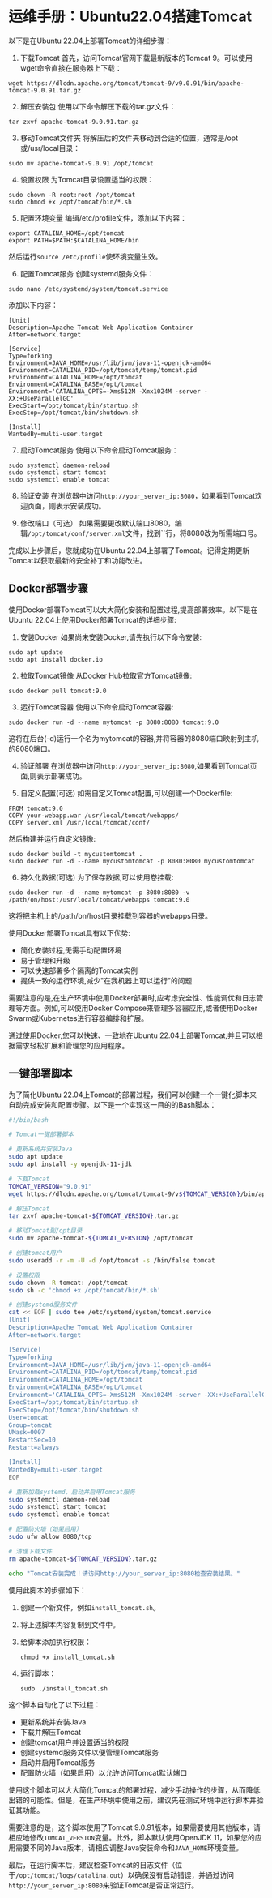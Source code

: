 # 运维手册：Ubuntu22.04搭建Tomcat

以下是在Ubuntu 22.04上部署Tomcat的详细步骤：

1. 下载Tomcat
首先，访问Tomcat官网下载最新版本的Tomcat 9。可以使用wget命令直接在服务器上下载：

```
wget https://dlcdn.apache.org/tomcat/tomcat-9/v9.0.91/bin/apache-tomcat-9.0.91.tar.gz
```

2. 解压安装包
使用以下命令解压下载的tar.gz文件：

```
tar zxvf apache-tomcat-9.0.91.tar.gz
```

3. 移动Tomcat文件夹
将解压后的文件夹移动到合适的位置，通常是/opt或/usr/local目录：

```
sudo mv apache-tomcat-9.0.91 /opt/tomcat
```

4. 设置权限
为Tomcat目录设置适当的权限：

```
sudo chown -R root:root /opt/tomcat
sudo chmod +x /opt/tomcat/bin/*.sh
```

5. 配置环境变量
编辑/etc/profile文件，添加以下内容：

```
export CATALINA_HOME=/opt/tomcat
export PATH=$PATH:$CATALINA_HOME/bin
```

然后运行`source /etc/profile`使环境变量生效。

6. 配置Tomcat服务
创建systemd服务文件：

```
sudo nano /etc/systemd/system/tomcat.service
```

添加以下内容：

```
[Unit]
Description=Apache Tomcat Web Application Container
After=network.target

[Service]
Type=forking
Environment=JAVA_HOME=/usr/lib/jvm/java-11-openjdk-amd64
Environment=CATALINA_PID=/opt/tomcat/temp/tomcat.pid
Environment=CATALINA_HOME=/opt/tomcat
Environment=CATALINA_BASE=/opt/tomcat
Environment='CATALINA_OPTS=-Xms512M -Xmx1024M -server -XX:+UseParallelGC'
ExecStart=/opt/tomcat/bin/startup.sh
ExecStop=/opt/tomcat/bin/shutdown.sh

[Install]
WantedBy=multi-user.target
```

7. 启动Tomcat服务
使用以下命令启动Tomcat服务：

```
sudo systemctl daemon-reload
sudo systemctl start tomcat
sudo systemctl enable tomcat
```

8. 验证安装
在浏览器中访问`http://your_server_ip:8080`，如果看到Tomcat欢迎页面，则表示安装成功。

9. 修改端口（可选）
如果需要更改默认端口8080，编辑`/opt/tomcat/conf/server.xml`文件，找到``行，将8080改为所需端口号。

完成以上步骤后，您就成功在Ubuntu 22.04上部署了Tomcat。记得定期更新Tomcat以获取最新的安全补丁和功能改进。

## Docker部署步骤

使用Docker部署Tomcat可以大大简化安装和配置过程,提高部署效率。以下是在Ubuntu 22.04上使用Docker部署Tomcat的详细步骤:

1. 安装Docker
如果尚未安装Docker,请先执行以下命令安装:

```
sudo apt update
sudo apt install docker.io
```

2. 拉取Tomcat镜像
从Docker Hub拉取官方Tomcat镜像:

```
sudo docker pull tomcat:9.0
```

3. 运行Tomcat容器
使用以下命令启动Tomcat容器:

```
sudo docker run -d --name mytomcat -p 8080:8080 tomcat:9.0
```

这将在后台(-d)运行一个名为mytomcat的容器,并将容器的8080端口映射到主机的8080端口。

4. 验证部署
在浏览器中访问`http://your_server_ip:8080`,如果看到Tomcat页面,则表示部署成功。

5. 自定义配置(可选)
如需自定义Tomcat配置,可以创建一个Dockerfile:

```
FROM tomcat:9.0
COPY your-webapp.war /usr/local/tomcat/webapps/
COPY server.xml /usr/local/tomcat/conf/
```

然后构建并运行自定义镜像:

```
sudo docker build -t mycustomtomcat .
sudo docker run -d --name mycustomtomcat -p 8080:8080 mycustomtomcat
```

6. 持久化数据(可选)
为了保存数据,可以使用卷挂载:

```
sudo docker run -d --name mytomcat -p 8080:8080 -v /path/on/host:/usr/local/tomcat/webapps tomcat:9.0
```

这将把主机上的/path/on/host目录挂载到容器的webapps目录。

使用Docker部署Tomcat具有以下优势:

- 简化安装过程,无需手动配置环境
- 易于管理和升级
- 可以快速部署多个隔离的Tomcat实例
- 提供一致的运行环境,减少"在我机器上可以运行"的问题

需要注意的是,在生产环境中使用Docker部署时,应考虑安全性、性能调优和日志管理等方面。例如,可以使用Docker Compose来管理多容器应用,或者使用Docker Swarm或Kubernetes进行容器编排和扩展。

通过使用Docker,您可以快速、一致地在Ubuntu 22.04上部署Tomcat,并且可以根据需求轻松扩展和管理您的应用程序。

## 一键部署脚本

为了简化Ubuntu 22.04上Tomcat的部署过程，我们可以创建一个一键化脚本来自动完成安装和配置步骤。以下是一个实现这一目的的Bash脚本：

```bash
#!/bin/bash

# Tomcat一键部署脚本

# 更新系统并安装Java
sudo apt update
sudo apt install -y openjdk-11-jdk

# 下载Tomcat
TOMCAT_VERSION="9.0.91"
wget https://dlcdn.apache.org/tomcat/tomcat-9/v${TOMCAT_VERSION}/bin/apache-tomcat-${TOMCAT_VERSION}.tar.gz

# 解压Tomcat
tar zxvf apache-tomcat-${TOMCAT_VERSION}.tar.gz

# 移动Tomcat到/opt目录
sudo mv apache-tomcat-${TOMCAT_VERSION} /opt/tomcat

# 创建tomcat用户
sudo useradd -r -m -U -d /opt/tomcat -s /bin/false tomcat

# 设置权限
sudo chown -R tomcat: /opt/tomcat
sudo sh -c 'chmod +x /opt/tomcat/bin/*.sh'

# 创建systemd服务文件
cat << EOF | sudo tee /etc/systemd/system/tomcat.service
[Unit]
Description=Apache Tomcat Web Application Container
After=network.target

[Service]
Type=forking
Environment=JAVA_HOME=/usr/lib/jvm/java-11-openjdk-amd64
Environment=CATALINA_PID=/opt/tomcat/temp/tomcat.pid
Environment=CATALINA_HOME=/opt/tomcat
Environment=CATALINA_BASE=/opt/tomcat
Environment='CATALINA_OPTS=-Xms512M -Xmx1024M -server -XX:+UseParallelGC'
ExecStart=/opt/tomcat/bin/startup.sh
ExecStop=/opt/tomcat/bin/shutdown.sh
User=tomcat
Group=tomcat
UMask=0007
RestartSec=10
Restart=always

[Install]
WantedBy=multi-user.target
EOF

# 重新加载systemd，启动并启用Tomcat服务
sudo systemctl daemon-reload
sudo systemctl start tomcat
sudo systemctl enable tomcat

# 配置防火墙（如果启用）
sudo ufw allow 8080/tcp

# 清理下载文件
rm apache-tomcat-${TOMCAT_VERSION}.tar.gz

echo "Tomcat安装完成！请访问http://your_server_ip:8080检查安装结果。"
```

使用此脚本的步骤如下：

1. 创建一个新文件，例如`install_tomcat.sh`。

2. 将上述脚本内容复制到文件中。

3. 给脚本添加执行权限：
   ```
   chmod +x install_tomcat.sh
   ```

4. 运行脚本：
   ```
   sudo ./install_tomcat.sh
   ```

这个脚本自动化了以下过程：
- 更新系统并安装Java
- 下载并解压Tomcat
- 创建tomcat用户并设置适当的权限
- 创建systemd服务文件以便管理Tomcat服务
- 启动并启用Tomcat服务
- 配置防火墙（如果启用）以允许访问Tomcat默认端口

使用这个脚本可以大大简化Tomcat的部署过程，减少手动操作的步骤，从而降低出错的可能性。但是，在生产环境中使用之前，建议先在测试环境中运行脚本并验证其功能。

需要注意的是，这个脚本使用了Tomcat 9.0.91版本，如果需要使用其他版本，请相应地修改`TOMCAT_VERSION`变量。此外，脚本默认使用OpenJDK 11，如果您的应用需要不同的Java版本，请相应调整Java安装命令和`JAVA_HOME`环境变量。

最后，在运行脚本后，建议检查Tomcat的日志文件（位于`/opt/tomcat/logs/catalina.out`）以确保没有启动错误，并通过访问`http://your_server_ip:8080`来验证Tomcat是否正常运行。